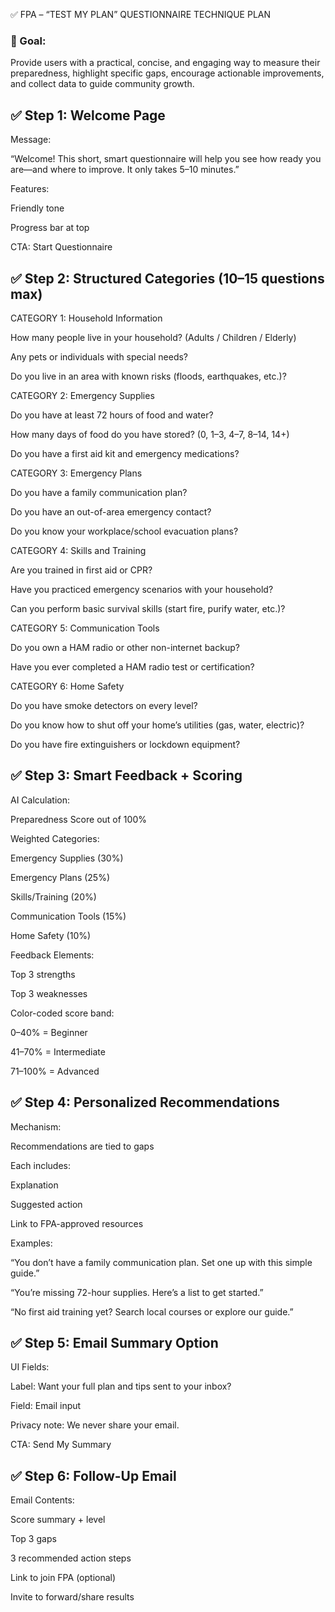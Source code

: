 ✅ FPA – “TEST MY PLAN” QUESTIONNAIRE TECHNIQUE PLAN

### 🎯 Goal:

Provide users with a practical, concise, and engaging way to measure their preparedness, highlight specific gaps, encourage actionable improvements, and collect data to guide community growth.


## ✅ Step 1: Welcome Page

Message:

“Welcome! This short, smart questionnaire will help you see how ready you are—and where to improve. It only takes 5–10 minutes.”

Features:

Friendly tone

Progress bar at top

CTA: Start Questionnaire


## ✅ Step 2: Structured Categories (10–15 questions max)

CATEGORY 1: Household Information

How many people live in your household? (Adults / Children / Elderly)

Any pets or individuals with special needs?

Do you live in an area with known risks (floods, earthquakes, etc.)?

CATEGORY 2: Emergency Supplies

Do you have at least 72 hours of food and water?

How many days of food do you have stored? (0, 1–3, 4–7, 8–14, 14+)

Do you have a first aid kit and emergency medications?

CATEGORY 3: Emergency Plans

Do you have a family communication plan?

Do you have an out-of-area emergency contact?

Do you know your workplace/school evacuation plans?

CATEGORY 4: Skills and Training

Are you trained in first aid or CPR?

Have you practiced emergency scenarios with your household?

Can you perform basic survival skills (start fire, purify water, etc.)?

CATEGORY 5: Communication Tools

Do you own a HAM radio or other non-internet backup?

Have you ever completed a HAM radio test or certification?

CATEGORY 6: Home Safety

Do you have smoke detectors on every level?

Do you know how to shut off your home’s utilities (gas, water, electric)?

Do you have fire extinguishers or lockdown equipment?


## ✅ Step 3: Smart Feedback + Scoring

AI Calculation:

Preparedness Score out of 100%

Weighted Categories:

Emergency Supplies (30%)

Emergency Plans (25%)

Skills/Training (20%)

Communication Tools (15%)

Home Safety (10%)

Feedback Elements:

Top 3 strengths

Top 3 weaknesses

Color-coded score band:

0–40% = Beginner

41–70% = Intermediate

71–100% = Advanced


## ✅ Step 4: Personalized Recommendations

Mechanism:

Recommendations are tied to gaps

Each includes:

Explanation

Suggested action

Link to FPA-approved resources

Examples:

“You don’t have a family communication plan. Set one up with this simple guide.”

“You’re missing 72-hour supplies. Here’s a list to get started.”

“No first aid training yet? Search local courses or explore our guide.”


## ✅ Step 5: Email Summary Option

UI Fields:

Label: Want your full plan and tips sent to your inbox?

Field: Email input

Privacy note: We never share your email.

CTA: Send My Summary

## ✅ Step 6: Follow-Up Email

Email Contents:

Score summary + level

Top 3 gaps

3 recommended action steps

Link to join FPA (optional)

Invite to forward/share results


